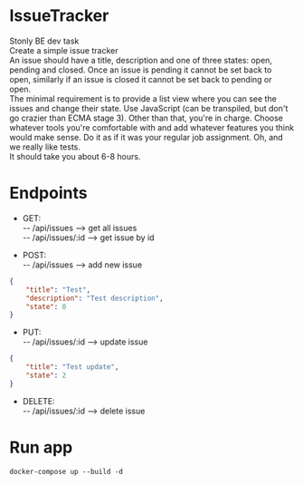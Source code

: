 # IssueTracker

Stonly BE dev task <br />
Create a simple issue tracker <br />
An issue should have a title, description and one of three states: open, pending and closed.
Once an issue is pending it cannot be set back to open, similarly if an issue is closed it cannot
be set back to pending or open. <br />
The minimal requirement is to provide a list view where you can see the issues and change their
state. Use JavaScript (can be transpiled, but don't go crazier than ECMA stage 3). Other than
that, you're in charge. Choose whatever tools you're comfortable with and add whatever features
you think would make sense. Do it as if it was your regular job assignment. Oh, and we really like
tests. <br />
It should take you about 6-8 hours.

# Endpoints

- GET: <br />
-- /api/issues --> get all issues <br />
-- /api/issues/:id --> get issue by id <br />

- POST: <br />
-- /api/issues --> add new issue <br />
```json
{
    "title": "Test",
    "description": "Test description",
    "state": 0
}
```

- PUT: <br />
-- /api/issues/:id --> update issue <br />
```json
{
    "title": "Test update",
    "state": 2
}
```

- DELETE: <br />
-- /api/issues/:id --> delete issue <br />

# Run app
```console
docker-compose up --build -d
```
